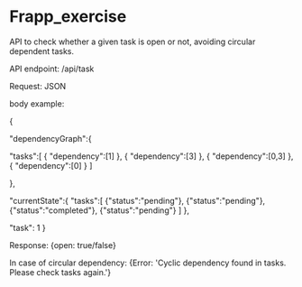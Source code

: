 # Frapp_exercise
API to check whether a given task is open or not, avoiding circular dependent tasks.

API endpoint: /api/task

Request: JSON

body example: 

{

"dependencyGraph":{
	
 "tasks":[
 { "dependency":[1] }, 
 { "dependency":[3] }, 
 { "dependency":[0,3] }, 
 { "dependency":[0] } 
]

},

"currentState":{
"tasks":[
{"status":"pending"},
{"status":"pending"},
{"status":"completed"},
{"status":"pending"}
]
},


"task": 1
}

Response: {open: true/false}

In case of circular dependency: {Error: 'Cyclic dependency found in tasks. Please check tasks again.'}
